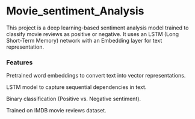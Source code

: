 # Movie_sentiment_Analysis

This project is a deep learning-based sentiment analysis model trained to classify movie reviews as positive or negative. It uses an LSTM (Long Short-Term Memory) network with an Embedding layer for text representation.

### Features

Pretrained word embeddings to convert text into vector representations.

LSTM model to capture sequential dependencies in text.

Binary classification (Positive vs. Negative sentiment).

Trained on IMDB movie reviews dataset.
